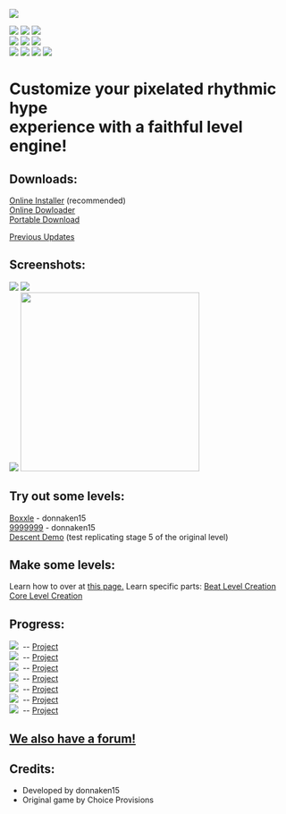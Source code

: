 ![](https://i.ibb.co/KFnG4Dm/bit-triptest.png)<br/>
<!--link rel="shortcut icon" type="image/x-icon" href="https://storage.proboards.com/6944403/images/LCsrUrxjAmLwpmZiPHef.ico"/-->
<!--![](https://img.shields.io/github/commit-activity/m/donnaken15/Bit.Trip_Editor)-->
![](https://img.shields.io/github/v/tag/donnaken15/Bit.Trip_Editor)
[![](https://img.shields.io/badge/Made%20with-GameMaker%208-1f425f)](http://gamemaker81.weebly.com/)
[![](https://img.shields.io/discord/447122379265802240)](https://discord.gg/kvNSJmq)<br/>
[![](https://img.shields.io/badge/License-CC%20BY--NC--SA%204.0-blue.svg)](https://creativecommons.org/licenses/by-nc-sa/4.0/)
[![](https://img.shields.io/github/languages/code-size/donnaken15/Bit.Trip_Editor)](https://github.com/donnaken15/Bit.Trip_Editor/tree/master/src)
![](https://img.shields.io/github/last-commit/donnaken15/Bit.Trip_Editor)<br/>
![](https://img.shields.io/badge/Open%20Source-%E2%99%A5-00b788)<!--https://i.ibb.co/k99mssc/osrc.png--><!--https://badges.frapsoft.com/os/v2/open-source.png?v=103-->
![](https://img.shields.io/github/downloads/donnaken15/Bit.Trip_Editor/total)
![](https://img.shields.io/badge/platform-windows-lightgrey)<!--%20|%20macos--><!--[![HitCount](http://hits.dwyl.com/donnaken15/Bit.Trip_Editor.svg)](http://hits.dwyl.com/donnaken15/BitTrip_editor)><br/-->
[![](https://img.shields.io/twitter/url?style=social&url=http%3A%2F%2Fbittripeditor.boards.net)](https://twitter.com/intent/tweet?text=This%20project%20is%20so%20cool!:&url=https%3A%2F%2Fgithub.com%2Fdonnaken15%2FBit.Trip_Editor)
# Customize your pixelated rhythmic hype<br/>experience with a faithful level engine!
## Downloads:
[Online Installer](https://github.com/donnaken15/Bit.Trip_Editor/releases/download/installer/install.exe) (recommended)<br/>
[Online Dowloader](https://github.com/donnaken15/Bit.Trip_Editor/releases/download/online-dl/online-dl.zip)<br/>
[Portable Download](https://github.com/donnaken15/Bit.Trip_Editor/archive/master.zip)

[Previous Updates](https://github.com/donnaken15/Bit.Trip_Editor/tags)

## Screenshots:
![](https://i.ibb.co/0r7y1gH/scrtest2.png)
![](https://i.ibb.co/7tZLXBH/scrtest1.png)<br/>
![](https://i.ibb.co/0FV4q6m/scrtest3.png)
<img src=https://i.ibb.co/B6dRS84/image.png width="320">

## Try out some levels:
[Boxxle](https://drive.google.com/uc?id=1ffYBphGpSdNe40eWTylwjMA5XFMLW3ce) - donnaken15<br/>
[9999999](https://www.mediafire.com/file/ffd6sny948gyeyo/) - donnaken15<br/>
[Descent Demo](https://drive.google.com/uc?id=1AN-estUjS2RrBpZci0gJW4Uij2Yavim5) (test replicating stage 5 of the original level)

## Make some levels:
Learn how to over at [this page.](https://github.com/donnaken15/Bit.Trip_Editor/wiki/How-to-Make-a-Level)
Learn specific parts:
[Beat Level Creation](https://github.com/donnaken15/Bit.Trip_Editor/wiki/How-to-Make-a-Level#beatcheatsheet)
[Core Level Creation](https://github.com/donnaken15/Bit.Trip_Editor/wiki/How-to-Make-a-Level#corecheatsheet)

## Progress:
![](https://progress-bar.dev/065?width=200&title=%E2%80%86Beat)     &nbsp;-- [Project](https://github.com/donnaken15/Bit.Trip_Editor/projects/1)<br/>
![](https://progress-bar.dev/043?width=200&title=%E2%80%86Core)     &nbsp;-- [Project](https://github.com/donnaken15/Bit.Trip_Editor/projects/3)<br/>
![](https://progress-bar.dev/001?width=200&title=%E2%80%86Void)     &nbsp;-- [Project](https://github.com/donnaken15/Bit.Trip_Editor/projects/4)<br/>
![](https://progress-bar.dev/000?width=188&title=%E2%80%86Runner)   &nbsp;-- [Project](https://github.com/donnaken15/Bit.Trip_Editor/projects/5)<br/>
![](https://progress-bar.dev/000?width=200&title=%E2%80%86Fate)     &nbsp;-- [Project](https://github.com/donnaken15/Bit.Trip_Editor/projects/6)<br/>
![](https://progress-bar.dev/002?width=200&title=%E2%80%86Flux)     &nbsp;-- [Project](https://github.com/donnaken15/Bit.Trip_Editor/projects/7)<br/>
![](https://progress-bar.dev/021?width=176&title=%E2%80%86Designer) &nbsp;-- [Project](https://github.com/donnaken15/Bit.Trip_Editor/projects/2)

## [We also have a forum!](http://bittripeditor.forums.net)

## Credits:
- Developed by donnaken15
- Original game by Choice Provisions
